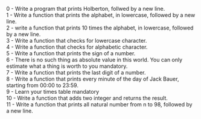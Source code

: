 0 - Write a program that prints Holberton, follwed by a new line.                                                                       
1 - Write a function that prints the alphabet, in lowercase, followed by a new line.                                                    
2 - write a function that prints 10 times the alphabet, in lowercase, followed by a new line.                                           
3 - Write a function that checks for lowercase character.                                                                               
4 - Write a function that checks for alphabetic character.                                                                              
5 - Write a function that prints the sign of a number.                                                                                  
6 - There is no such thing as absolute value in this world. You can only estimate what a thing is worth to you mandatory.               
7 - Write a function that prints the last digit of a number.                                                                            
8 - Write a function that prints every minute of the day of Jack Bauer, starting from 00:00 to 23:59.                                   
9 - Learn your times table mandatory                                                                                                    
10 - Write a function that adds two integer and returns the result.                                                                     
11 - Write a function that prints all natural number from n to 98, followed by a new line.
